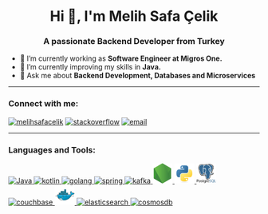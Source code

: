 <h1 align="center">Hi 👋, I'm Melih Safa Çelik</h1>
<h3 align="center">A passionate Backend Developer from Turkey</h3>

- 🔭 I’m currently working as **Software Engineer at Migros One.**  
- 🌱 I’m currently improving my skills in **Java.**  
- 💬 Ask me about **Backend Development, Databases and Microservices**  

---

<h3 align="left">Connect with me:</h3>
<p align="left">
<a href="https://linkedin.com/in/melihsafacelik" target="blank"><img align="center" src="https://raw.githubusercontent.com/rahuldkjain/github-profile-readme-generator/master/src/images/icons/Social/linked-in-alt.svg" alt="melihsafacelik" height="30" width="40" /></a>
<a href="https://stackoverflow.com/users/10926848/msc" target="blank"><img align="center" src="https://upload.wikimedia.org/wikipedia/commons/e/ef/Stack_Overflow_icon.svg" alt="stackoverflow" height="30" width="40" /></a>
<a href="mailto:melihsafa.c@gmail.com" target="blank"><img align="center" src="https://cdn-icons-png.flaticon.com/512/732/732200.png" alt="email" height="30" width="40" /></a>
</p>

---

<h3 align="left">Languages and Tools:</h3>
<p align="left">
  <a href="https://www.java.com/" target="_blank" rel="noreferrer">
    <img src="https://upload.wikimedia.org/wikipedia/en/3/30/Java_programming_language_logo.svg" alt="Java" width="40" height="40"/>
  </a>
  <a href="https://kotlinlang.org/" target="_blank" rel="noreferrer">
    <img src="https://upload.wikimedia.org/wikipedia/commons/7/74/Kotlin_Icon.png" alt="kotlin" width="40" height="40"/>
  </a>
  <a href="https://golang.org/" target="_blank" rel="noreferrer">
    <img src="https://cdn.jsdelivr.net/gh/devicons/devicon/icons/go/go-original.svg" alt="golang" width="40" height="40"/>
  </a>
  <a href="https://spring.io/" target="_blank" rel="noreferrer">
    <img src="https://www.vectorlogo.zone/logos/springio/springio-icon.svg" alt="spring" width="40" height="40"/>
  </a>
  <a href="https://kafka.apache.org/" target="_blank" rel="noreferrer">
    <img src="https://cdn.worldvectorlogo.com/logos/kafka.svg" alt="kafka" width="40" height="40"/>
  <a href="https://nodejs.org/" target="_blank" rel="noreferrer">
    <img src="https://raw.githubusercontent.com/devicons/devicon/master/icons/nodejs/nodejs-original.svg" alt="nodejs" width="40" height="40"/>
  </a>
  <a href="https://www.python.org/" target="_blank" rel="noreferrer">
    <img src="https://raw.githubusercontent.com/devicons/devicon/master/icons/python/python-original.svg" alt="python" width="40" height="40"/>
  </a>
  <a href="https://www.postgresql.org/" target="_blank" rel="noreferrer">
    <img src="https://raw.githubusercontent.com/devicons/devicon/master/icons/postgresql/postgresql-original-wordmark.svg" alt="postgresql" width="40" height="40"/>
  </a>
  <a href="https://couchbase.com/" target="_blank" rel="noreferrer">
    <img src="https://www.vectorlogo.zone/logos/couchbase/couchbase-icon.svg" alt="couchbase" width="40" height="40"/>
  </a>
  <a href="https://www.docker.com/" target="_blank" rel="noreferrer">
    <img src="https://raw.githubusercontent.com/devicons/devicon/master/icons/docker/docker-original.svg" alt="docker" width="40" height="40"/>
  </a>
  <a href="https://www.elastic.co/" target="_blank" rel="noreferrer">
    <img src="https://www.vectorlogo.zone/logos/elastic/elastic-icon.svg" alt="elasticsearch" width="40" height="40"/>
  </a>
  <a href="https://learn.microsoft.com/en-us/azure/cosmos-db/" target="_blank" rel="noreferrer">
    <img src="https://upload.wikimedia.org/wikipedia/commons/thumb/4/4e/Azure_Cosmos_DB.svg/1200px-Azure_Cosmos_DB.svg.png" alt="cosmosdb" width="40" height="40"/>
  </a>
  
</p>
